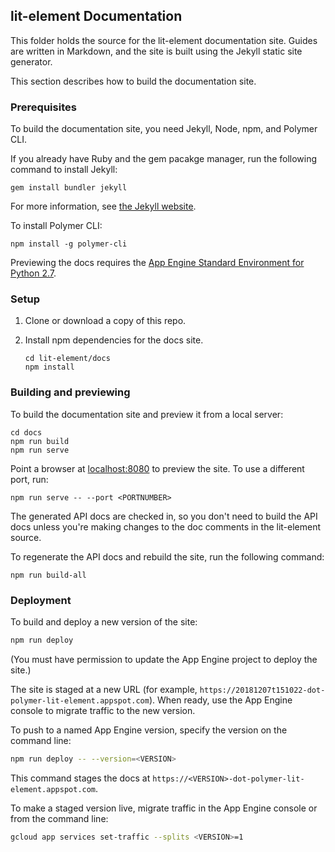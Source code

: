 ## lit-element Documentation 

This folder holds the source for the lit-element documentation site. Guides are written in Markdown, and the site is built using the Jekyll static site generator. 
 
This section describes how to build the documentation site.

### Prerequisites

To build the documentation site, you need Jekyll, Node, npm, and Polymer CLI.

If you already have Ruby and the gem pacakge manager, run the following command to install Jekyll:

`gem install bundler jekyll`

For more information, see [the Jekyll website](https://jekyllrb.com/).

To install Polymer CLI: 

`npm install -g polymer-cli`

Previewing the docs requires the [App Engine Standard Environment for Python 2.7](https://cloud.google.com/appengine/docs/standard/python/quickstart). 

### Setup

1. Clone or download a copy of this repo.

2. Install npm dependencies for the docs site.

    ```
    cd lit-element/docs
    npm install
    ```

### Building and previewing

To build the documentation site and preview it from a local server:

```
cd docs
npm run build
npm run serve
```

Point a browser at [localhost:8080](localhost:8080) to preview the site.
To use a different port, run:

```
npm run serve -- --port <PORTNUMBER>
```

The generated API docs are checked in, so you don't need to build the 
API docs unless you're making changes to the doc comments in the lit-element source.

To regenerate the API docs and rebuild the  site, run the following command:

`npm run build-all`

### Deployment

To build and deploy a new version of the site:

```bash
npm run deploy
```

(You must have permission to update the App Engine project to deploy the site.)

The site is staged at a new URL (for example, `https://20181207t151022-dot-polymer-lit-element.appspot.com`). When ready, use the App Engine console to migrate traffic to the new version.

To push to a named App Engine version, specify the version on the command line:

```bash
npm run deploy -- --version=<VERSION>
```

This command stages the docs at `https://<VERSION>-dot-polymer-lit-element.appspot.com`.

To make a staged version live, migrate traffic in the App Engine console or from the 
command line:

```bash
gcloud app services set-traffic --splits <VERSION>=1
```




